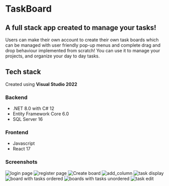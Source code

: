 # TaskBoard
## A full stack app created to manage your tasks!
Users can make their own account to create their own task boards which can be managed with user friendly pop-up menus and complete drag and drop behaviour implemented from scratch!
You can use it to manage your projects, and organize your day to day tasks.
## Tech stack
Created using **Visual Studio 2022**
### Backend
- .NET 8.0 with C# 12
- Entity Framework Core 6.0
- SQL Server 16
### Frontend
- Javascript
- React 17  


### Screenshots
![login page](https://github.com/s3r10us3r/TaskBoard/assets/116948957/8f22c28b-425c-4e10-a320-3873f19fa011)
![register page](https://github.com/s3r10us3r/TaskBoard/assets/116948957/80351094-0d6e-46a4-8062-98f4a9d96235)
![Create board](https://github.com/s3r10us3r/TaskBoard/assets/116948957/98218d57-62f9-4104-84b7-18cc8ffedc6b)
![add_column](https://github.com/s3r10us3r/TaskBoard/assets/116948957/a095de30-a198-4169-9b72-f26a26312b9d)
![task display](https://github.com/s3r10us3r/TaskBoard/assets/116948957/cd3da56c-a7c1-4fa7-a6c0-7dec20d914ae)
![board with tasks ordered](https://github.com/s3r10us3r/TaskBoard/assets/116948957/abf7cc86-8650-48b7-8219-60499022d4b0)
![boards with tasks unordered](https://github.com/s3r10us3r/TaskBoard/assets/116948957/8d820bac-456c-495b-8530-85ba9179328d)
![task edit](https://github.com/s3r10us3r/TaskBoard/assets/116948957/d2a5965b-0534-4833-b65c-43bb6064e409)
